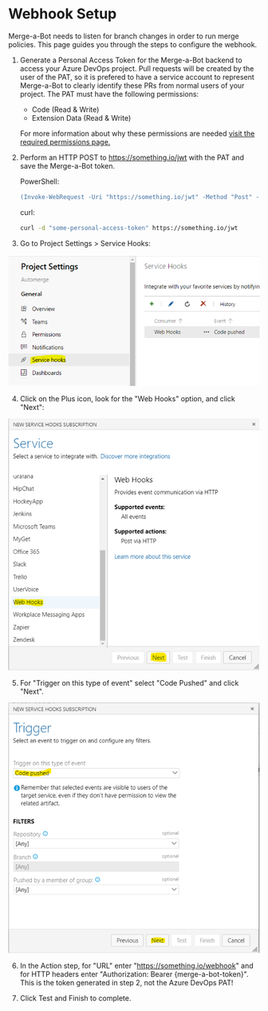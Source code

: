 # Webhook Setup

Merge-a-Bot needs to listen for branch changes in order to run merge policies. This page guides you through the steps to configure the webhook.

1. Generate a Personal Access Token for the Merge-a-Bot backend to access your Azure DevOps project. Pull requests will be created by the user of the PAT, so it is prefered to have a service account to represent Merge-a-Bot to clearly identify these PRs from normal users of your project. The PAT must have the following permissions: 

   - Code (Read & Write)
   - Extension Data (Read & Write)

    For more information about why these permissions are needed [visit the required permissions page.](.)

2. Perform an HTTP POST to https://something.io/jwt with the PAT and save the Merge-a-Bot token.

    PowerShell:

    ```ps
    (Invoke-WebRequest -Uri "https://something.io/jwt" -Method "Post" -Body "some-personal-access-token").RawContent
    ```

    curl:

    ```bash
    curl -d "some-personal-access-token" https://something.io/jwt
    ```

3. Go to Project Settings > Service Hooks:

![service hooks](images/service-hooks.png?raw=true)

4. Click on the Plus icon, look for the "Web Hooks" option, and click "Next":

![new hook](images/new-hook.png?raw=true)

5. For "Trigger on this type of event" select "Code Pushed" and click "Next".

![hook trigger](images/hook-trigger.png?raw=true)

6. In the Action step, for "URL" enter "https://something.io/webhook" and for HTTP headers enter "Authorization: Bearer {merge-a-bot-token}". This is the token generated in step 2, not the Azure DevOps PAT!

7. Click Test and Finish to complete.